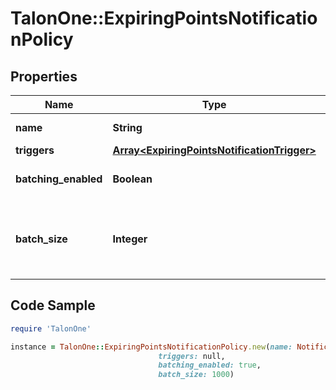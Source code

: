 # TalonOne::ExpiringPointsNotificationPolicy

## Properties

Name | Type | Description | Notes
------------ | ------------- | ------------- | -------------
**name** | **String** | Notification name. | 
**triggers** | [**Array&lt;ExpiringPointsNotificationTrigger&gt;**](ExpiringPointsNotificationTrigger.md) |  | 
**batching_enabled** | **Boolean** | Indicates whether batching is activated. | [optional] [default to true]
**batch_size** | **Integer** | The required size of each batch of data. This value applies only when &#x60;batchingEnabled&#x60; is &#x60;true&#x60;. | [optional] 

## Code Sample

```ruby
require 'TalonOne'

instance = TalonOne::ExpiringPointsNotificationPolicy.new(name: Notification to Google,
                                 triggers: null,
                                 batching_enabled: true,
                                 batch_size: 1000)
```



